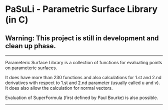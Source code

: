 # PaSuLi - Parametric Surface Library (in C)

## Warning: This project is still in development and clean up phase.

----

Parameteric Surface Library is a collection of functions for evaluating points on parameteric surfaces.

It does have more than 230 functions and also calculations for 1.st and 2.nd derivatives with respect to 1.st and 2.nd parameter (usually called u and v). 
It does also allow the calculation for normal vectors.

Evaluation of SuperFormula (first defined by Paul Bourke) is also possible.

----
